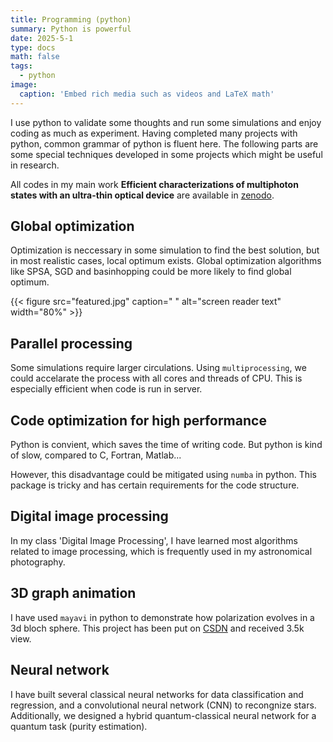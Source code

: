 ```yaml
---
title: Programming (python)
summary: Python is powerful
date: 2025-5-1
type: docs
math: false
tags:
  - python
image:
  caption: 'Embed rich media such as videos and LaTeX math'
---
```


I use python to validate some thoughts and run some simulations and enjoy coding as much as experiment. Having completed many projects with python, common grammar of python is fluent here. The following parts are some special techniques developed in some projects which might be useful in research.  

All codes in my main work **Efficient characterizations of multiphoton states with an ultra-thin optical device** are available in [zenodo](https://doi.org/10.1038/s41467-024-48213-4).

## Global optimization

Optimization is neccessary in some simulation to find the best solution, but in most realistic cases, local optimum exists. Global optimization algorithms like SPSA, SGD and basinhopping could be more likely to find global optimum.

{{< figure src="featured.jpg" caption=" " alt="screen reader text" width="80%" >}}

## Parallel processing

Some simulations require larger circulations. Using `multiprocessing`, we could accelarate the process with all cores and threads of CPU. This is especially efficient when code is run in server.

## Code optimization for high performance

Python is convient, which saves the time of writing code. But python is kind of slow, compared to C, Fortran, Matlab... 

However, this disadvantage could be mitigated using `numba` in python. This package is tricky and has certain requirements for the code structure.

## Digital image processing

In my class 'Digital Image Processing', I have learned most algorithms related to image processing, which is frequently used in my astronomical photography.

## 3D graph animation

I have used `mayavi` in python to demonstrate how polarization evolves in a 3d bloch sphere. This project has been put on [CSDN](https://blog.csdn.net/skyxak/article/details/122416349) and received 3.5k view.

## Neural network

I have built several classical neural networks for data classification and regression, and a convolutional neural network (CNN) to recongnize stars. Additionally, we designed a hybrid quantum-classical neural network for a quantum task (purity estimation).